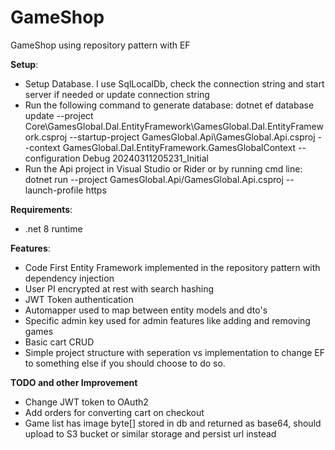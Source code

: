 # GameShop
GameShop using repository pattern with EF

**Setup**:
- Setup Database. I use SqlLocalDb, check the connection string and start server if needed or update connection string
- Run the following command to generate database: dotnet ef database update --project Core\GamesGlobal.Dal.EntityFramework\GamesGlobal.Dal.EntityFramework.csproj --startup-project GamesGlobal.Api\GamesGlobal.Api.csproj --context GamesGlobal.Dal.EntityFramework.GamesGlobalContext --configuration Debug 20240311205231_Initial
- Run the Api project in Visual Studio or Rider or by running cmd line: dotnet run --project GamesGlobal.Api/GamesGlobal.Api.csproj --launch-profile https

**Requirements**:
- .net 8 runtime

**Features**:
- Code First Entity Framework implemented in the repository pattern with dependency injection
- User PI encrypted at rest with search hashing
- JWT Token authentication
- Automapper used to map between entity models and dto's
- Specific admin key used for admin features like adding and removing games
- Basic cart CRUD
- Simple project structure with seperation vs implementation to change EF to something else if you should choose to do so.

**TODO and other Improvement**
- Change JWT token to OAuth2
- Add orders for converting cart on checkout
- Game list has image byte[] stored in db and returned as base64, should upload to S3 bucket or similar storage and persist url instead
